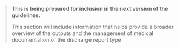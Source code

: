 <div xmlns="http://www.w3.org/1999/xhtml" xmlns:xsi="http://www.w3.org/2001/XMLSchema-instance"> 
<blockquote class="stu-note"> 
<b>This is being prepared for inclusion in the next version of the guidelines.</b> 
<p>This section will include information that helps provide a broader overview of the outputs and the management of medical documentation of the discharge report type</p> 
</blockquote>
</div>

